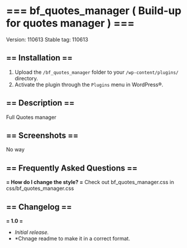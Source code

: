 # === bf_quotes_manager ( Build-up for quotes manager ) ===

Version: 110613
Stable tag: 110613

## == Installation ==

1. Upload the `/bf_quotes_manager` folder to your `/wp-content/plugins/` directory.
2. Activate the plugin through the `Plugins` menu in WordPress®.



## == Description ==

Full Quotes manager

## == Screenshots ==

No way

## == Frequently Asked Questions ==

**= How do I change the style? =**
Check out bf_quotes_manager.css in css/bf_quotes_manager.css


## == Changelog ==

**= 1.0 =**
- *Initial release.*
- *Chnage readme to make it in a correct format.